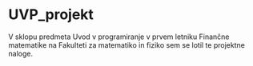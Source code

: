 # UVP_projekt
V sklopu predmeta Uvod v programiranje v prvem letniku Finančne matematike na Fakulteti za matematiko in fiziko sem se lotil te projektne naloge.

